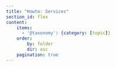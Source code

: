 ```yaml
---
title: "Howto: Services"
section_id: flex
content:
    items:
      - '@taxonomy': {category: [topic]}
    order:
        by: folder
        dir: asc
    pagination: true
---
```

